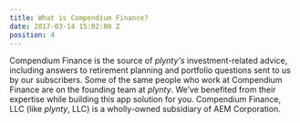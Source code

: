 ```yaml
---
title: What is Compendium Finance?
date: 2017-03-14 15:02:00 Z
position: 4
---
```


Compendium Finance is the source of *plynty's* investment-related advice, including answers to retirement planning and portfolio questions sent to us by our subscribers.  Some of the same people who work at Compendium Finance are on the founding team at *plynty*.  We’ve benefited from their expertise while building this app solution for you. Compendium Finance, LLC (like *plynty*, LLC) is a wholly-owned subsidiary of AEM Corporation. 